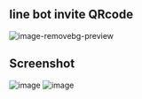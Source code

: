 
## line bot invite QRcode
![image-removebg-preview](https://user-images.githubusercontent.com/48404862/122228493-79703d00-ceea-11eb-823f-63f0e9e65202.png)

## Screenshot
![image](https://user-images.githubusercontent.com/48404862/138050038-5edde3c2-3151-4135-b244-bb961997bd8a.png)
![image](https://user-images.githubusercontent.com/48404862/138050061-5fd037ca-5905-4321-b1d5-e9959fa65e81.png)
